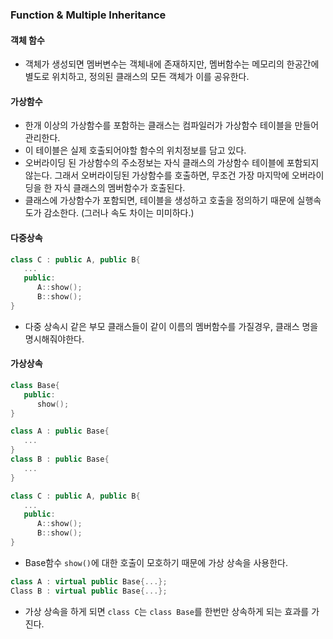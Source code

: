 ### Function & Multiple Inheritance
#### 객체 함수
- 객체가 생성되면 멤버변수는 객체내에 존재하지만, 멤버함수는 메모리의 한공간에 별도로 위치하고, 정의된 클래스의 모든 객체가 이를 공유한다.

#### 가상함수
- 한개 이상의 가상함수를 포함하는 클래스는 컴파일러가 가상함수 테이블을 만들어 관리한다.
- 이 테이블은 실제 호출되어야할 함수의 위치정보를 담고 있다.
- 오버라이딩 된 가상함수의 주소정보는 자식 클래스의 가상함수 테이블에 포함되지 않는다. 그래서 오버라이딩된 가상함수를 호출하면, 무조건 가장 마지막에 오버라이딩을 한 자식 클래스의 멤버함수가 호출된다.
- 클래스에 가상함수가 포함되면, 테이블을 생성하고 호출을 정의하기 때문에 실행속도가 감소한다. (그러나 속도 차이는 미미하다.)

#### 다중상속
```cpp
class C : public A, public B{
   ...
   public:
      A::show();
      B::show();
}
```
- 다중 상속시 같은 부모 클래스들이 같이 이름의 멤버함수를 가질경우, 클래스 명을 명시해줘야한다.

#### 가상상속
```cpp
class Base{
   public:
      show();
}

class A : public Base{
   ...
}
class B : public Base{
   ...
}

class C : public A, public B{
   ...
   public:
      A::show();
      B::show();
}
```
- Base함수 `show()`에 대한 호출이 모호하기 때문에 가상 상속을 사용한다.
```cpp
class A : virtual public Base{...};
Class B : virtual public Base{...};
```
- 가상 상속을 하게 되면 `class C`는 `class Base`를 한번만 상속하게 되는 효과를 가진다.
